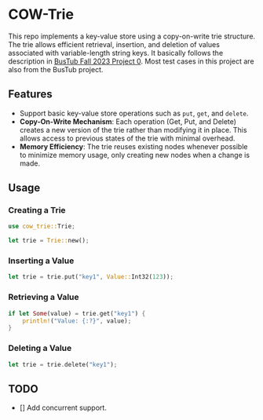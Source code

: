 # COW-Trie
This repo implements a key-value store using a copy-on-write trie structure. 
The trie allows efficient retrieval, insertion, and deletion of values associated with variable-length string keys. 
It basically follows the description in [BusTub Fall 2023 Project 0](https://15445.courses.cs.cmu.edu/fall2023/project0/). 
Most test cases in this project are also from the BusTub project.

## Features
* Support basic key-value store operations such as `put`, `get`, and `delete`.
* **Copy-On-Write Mechanism**: Each operation (Get, Put, and Delete) creates a new version of the trie rather than modifying it in place. This allows access to previous states of the trie with minimal overhead.
* **Memory Efficiency**: The trie reuses existing nodes whenever possible to minimize memory usage, only creating new nodes when a change is made.

## Usage
### Creating a Trie
```Rust
use cow_trie::Trie;

let trie = Trie::new();
```

### Inserting a Value
```Rust
let trie = trie.put("key1", Value::Int32(123));
```

### Retrieving a Value
```Rust
if let Some(value) = trie.get("key1") {
    println!("Value: {:?}", value);
}
```

### Deleting a Value
```Rust
let trie = trie.delete("key1");
```

## TODO
- [] Add concurrent support.